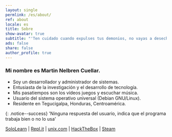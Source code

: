 ```yaml
---
layout: single
permlink: /es/about/
ref: about
locale: es
title: Sobre
show-avatar: true
subtitle: "'Ten cuidado cuando expulses tus demonios, no vayas a desechar lo mejor de ti.' Friedrich Nietzsche"
ads: false
share: false
author_profile: true
---
```

### Mi nombre es **Martin Nelbren Cuellar**. 
- Soy un desarrollador y administrador de sistemas.
- Entusiasta de la investigación y el desarrollo de tecnología.
- Mis pasatiempos son los vídeos juegos y escuchar música.
- Usuario del sistema operativo universal (Debian GNU/Linux). 
- Residente en Tegucigalpa, Honduras, Centroamérica.

{: .notice--success}
'Ninguna respuesta del usuario, indica que el programa trabaja bien o no lo usa' 

<div class="d-flex justify-content-center">
<i class="fas fa-external-link-alt"></i>
<a href="https://www.sololearn.com/Profile/8229204">SoloLearn</a>
|
<a href="https://repl.it/@nelbren">Repl.it</a>
|
<a href="https://www.unix.com/member_modal.php?u=302182422">unix.com</a>
|
<a href="https://www.hackthebox.eu/home/users/profile/16293">HackTheBox</a>
|
<a href="https://steamcommunity.com/id/nelbren">Steam</a>
</div>
